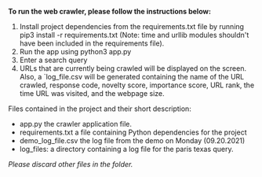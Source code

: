 **To run the web crawler, please follow the instructions below:**

1. Install project dependencies from the requirements.txt file by running pip3 install -r requirements.txt (Note: time and urllib modules shouldn't have been included in the requirements file). 
2. Run the app using python3 app.py 
3. Enter a search query 
4. URLs that are currently being crawled will be displayed on the screen. Also, a `log_file.csv will be generated containing the name of the URL crawled, response code, novelty score, importance score, URL rank, the time URL was visited, and the webpage size. 

Files contained in the project and their short description:

- app.py the crawler application file.
- requirements.txt a file containing Python dependencies for the project
- demo_log_file.csv the log file from the demo on Monday (09.20.2021)
- log_files: a directory containing a log file for the paris texas query. 

*Please discard other files in the folder.*